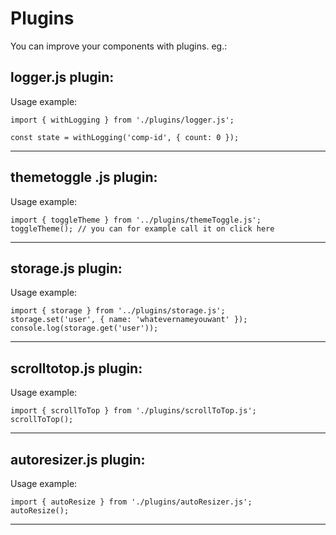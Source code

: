 # Plugins

You can improve your components with plugins. eg.:

## logger.js plugin:

Usage example:

```
import { withLogging } from './plugins/logger.js';

const state = withLogging('comp-id', { count: 0 });
```
---
## themetoggle .js plugin:

Usage example:

```
import { toggleTheme } from '../plugins/themeToggle.js';
toggleTheme(); // you can for example call it on click here
```
---
## storage.js plugin:

Usage example:

```
import { storage } from '../plugins/storage.js';
storage.set('user', { name: 'whatevernameyouwant' });
console.log(storage.get('user'));
```
---
## scrolltotop.js plugin:

Usage example:

```
import { scrollToTop } from './plugins/scrollToTop.js';
scrollToTop();
```
---
## autoresizer.js plugin:

Usage example:

```
import { autoResize } from './plugins/autoResizer.js';
autoResize();
```
---
